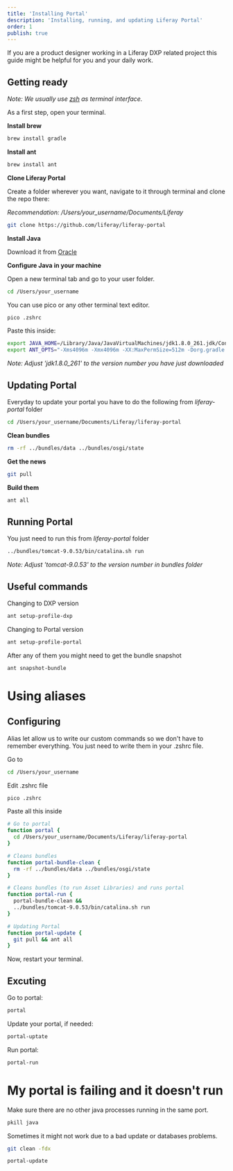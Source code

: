 ```yaml
---
title: 'Installing Portal'
description: 'Installing, running, and updating Liferay Portal'
order: 1
publish: true
---
```


If you are a product designer working in a Liferay DXP related project this guide might be helpful for you and your daily work.

## Getting ready

_Note: We usually use [zsh](https://ohmyz.sh/) as terminal interface._

As a first step, open your terminal.


**Install brew**

```bash
brew install gradle
```

**Install ant**

```bash
brew install ant
```

**Clone Liferay Portal**

Create a folder wherever you want, navigate to it through terminal and clone the repo there:

_Recommendation: /Users/your_username/Documents/Liferay_

```bash
git clone https://github.com/liferay/liferay-portal
```

**Install Java**

Download it from [Oracle](https://www.oracle.com/java/technologies/javase/javase-jdk8-downloads.html)

**Configure Java in your machine**

Open a new terminal tab and go to your user folder.

```bash
cd /Users/your_username
```

You can use pico or any other terminal text editor.

```bash
pico .zshrc
```

Paste this inside:

```bash
export JAVA_HOME=/Library/Java/JavaVirtualMachines/jdk1.8.0_261.jdk/Contents/Home
export ANT_OPTS="-Xms4096m -Xmx4096m -XX:MaxPermSize=512m -Dorg.gradle.workers.max=11"
```

*Note: Adjust 'jdk1.8.0_261' to the version number you have just downloaded*

## Updating Portal

Everyday to update your portal you have to do the following from *liferay-portal* folder


```bash
cd /Users/your_username/Documents/Liferay/liferay-portal
```

**Clean bundles**

```bash
rm -rf ../bundles/data ../bundles/osgi/state
```

**Get the news**

```bash
git pull
```

**Build them**

```bash
ant all
```

## Running Portal

You just need to run this from *liferay-portal* folder

```bash
../bundles/tomcat-9.0.53/bin/catalina.sh run
```

*Note: Adjust 'tomcat-9.0.53' to the version number in bundles folder*

## Useful commands

Changing to DXP version

```bash
ant setup-profile-dxp
```

Changing to Portal version

```bash
ant setup-profile-portal
```

After any of them you might need to get the bundle snapshot

```bash
ant snapshot-bundle
```


# Using aliases

## Configuring

Alias let allow us to write our custom commands so we don't have to remember everything. You just need to write them in your .zshrc file.

Go to

```bash
cd /Users/your_username
```

Edit .zshrc file

```bash
pico .zshrc
```

Paste all this inside

```bash
# Go to portal
function portal {
  cd /Users/your_username/Documents/Liferay/liferay-portal
}

# Cleans bundles
function portal-bundle-clean {
  rm -rf ../bundles/data ../bundles/osgi/state
}

# Cleans bundles (to run Asset Libraries) and runs portal
function portal-run {
  portal-bundle-clean &&
  ../bundles/tomcat-9.0.53/bin/catalina.sh run
}

# Updating Portal
function portal-update {
  git pull && ant all
}
```

Now, restart your terminal.

## Excuting

Go to portal:

```bash
portal
```
Update your portal, if needed:

```bash
portal-uptate
```

Run portal:

```bash
portal-run
```

# My portal is failing and it doesn't run

Make sure there are no other java processes running in the same port.

```bash
pkill java
```

Sometimes it might not work due to a bad update or databases problems.

```bash
git clean -fdx
```

```bash
portal-update
```
